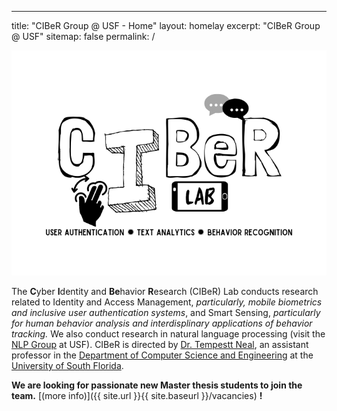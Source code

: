---
title: "CIBeR Group @ USF - Home"
layout: homelay
excerpt: "CIBeR Group @ USF"
sitemap: false
permalink: /


<p align="center">
<img src="CIBeR.png">
</p>

The **C**yber **I**dentity and **Be**havior **R**esearch (CIBeR) Lab conducts research related to Identity and Access Management, *particularly, mobile biometrics and inclusive user authentication systems*, and Smart Sensing, *particularly for human behavior analysis and interdisplinary applications of behavior tracking.* We also conduct research in natural language processing (visit the [NLP Group](https://nlp-grp.github.io/) at USF). CIBeR is directed by [Dr. Tempestt Neal](https://tempestt-neal.github.io/web/), an assistant professor in the [Department of Computer Science and Engineering](http://cse.usf.edu/) at the [University of South Florida](https://www.usf.edu/). 

 **We are  looking for passionate new Master thesis students to join the team.** [(more info)]({{ site.url }}{{ site.baseurl }}/vacancies) **!**


<!--<figure class="fourth">
  <img src="{{ site.url }}{{ site.baseurl }}/images/logopic/Logo_Leiden.jpg" style="width: 210px">
  <img src="{{ site.url }}{{ site.baseurl }}/images/logopic/Logo_Nanofront.jpg" style="width: 110px">
  <img src="{{ site.url }}{{ site.baseurl }}/images/logopic/Logo_NWO.jpg" style="width: 120px">
  <img src="{{ site.url }}{{ site.baseurl }}/images/logopic/Logo_ERC.jpg" style="width: 110px">
</figure>-->
